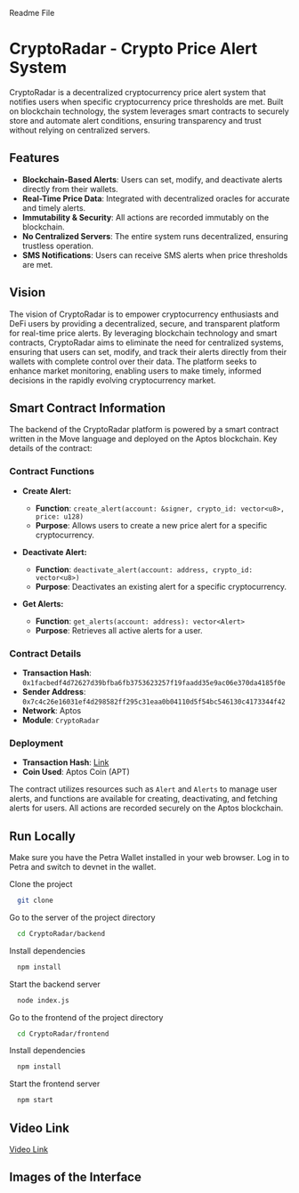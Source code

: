 Readme File

# CryptoRadar - Crypto Price Alert System

CryptoRadar is a decentralized cryptocurrency price alert system that notifies users when specific cryptocurrency price thresholds are met. Built on blockchain technology, the system leverages smart contracts to securely store and automate alert conditions, ensuring transparency and trust without relying on centralized servers.

## Features
- **Blockchain-Based Alerts**: Users can set, modify, and deactivate alerts directly from their wallets.
- **Real-Time Price Data**: Integrated with decentralized oracles for accurate and timely alerts.
- **Immutability & Security**: All actions are recorded immutably on the blockchain.
- **No Centralized Servers**: The entire system runs decentralized, ensuring trustless operation.
- **SMS Notifications**: Users can receive SMS alerts when price thresholds are met.


## Vision

The vision of CryptoRadar is to empower cryptocurrency enthusiasts and DeFi users by providing a decentralized, secure, and transparent platform for real-time price alerts. By leveraging blockchain technology and smart contracts, CryptoRadar aims to eliminate the need for centralized systems, ensuring that users can set, modify, and track their alerts directly from their wallets with complete control over their data. The platform seeks to enhance market monitoring, enabling users to make timely, informed decisions in the rapidly evolving cryptocurrency market.

## Smart Contract Information

The backend of the CryptoRadar platform is powered by a smart contract written in the Move language and deployed on the Aptos blockchain. Key details of the contract:

### Contract Functions

- **Create Alert:**
    - **Function**: `create_alert(account: &signer, crypto_id: vector<u8>, price: u128)`
    - **Purpose**: Allows users to create a new price alert for a specific cryptocurrency.

- **Deactivate Alert:**
    - **Function**: `deactivate_alert(account: address, crypto_id: vector<u8>)`
    - **Purpose**: Deactivates an existing alert for a specific cryptocurrency.

- **Get Alerts:**
    - **Function**: `get_alerts(account: address): vector<Alert>`
    - **Purpose**: Retrieves all active alerts for a user.

### Contract Details

- **Transaction Hash**: `0x1facbedf4d72627d39bfba6fb3753623257f19faadd35e9ac06e370da4185f0e`
- **Sender Address**: `0x7c4c26e16031ef4d298582ff295c31eaa0b04110d5f54bc546130c4173344f42`
- **Network**: Aptos
- **Module**: `CryptoRadar`

### Deployment

- **Transaction Hash**: [Link](https://explorer.aptoslabs.com/txn/0x1facbedf4d72627d39bfba6fb3753623257f19faadd35e9ac06e370da4185f0e/userTxnOverview?network=devnet)
- **Coin Used**: Aptos Coin (APT)

The contract utilizes resources such as `Alert` and `Alerts` to manage user alerts, and functions are available for creating, deactivating, and fetching alerts for users. All actions are recorded securely on the Aptos blockchain.

## Run Locally

Make sure you have the Petra Wallet installed in your web browser. Log in to Petra and switch to devnet in the wallet.

Clone the project

```bash
  git clone 
```

Go to the server of the project directory

```bash
  cd CryptoRadar/backend
```

Install dependencies

```bash
  npm install
```

Start the backend server

```bash
  node index.js
```

Go to the frontend of the project directory

```bash
  cd CryptoRadar/frontend
```

Install dependencies

```bash
  npm install
```

Start the frontend server

```bash
  npm start
```

## Video Link
[Video Link](https://youtu.be/nokuZnu5PZg)

## Images of the Interface


